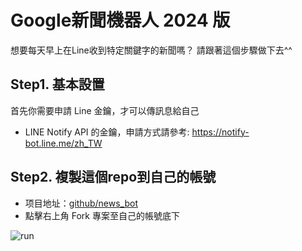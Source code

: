 # Google新聞機器人 2024 版

想要每天早上在Line收到特定關鍵字的新聞嗎？
請跟著這個步驟做下去^^

## Step1. 基本設置
首先你需要申請 Line 金鑰，才可以傳訊息給自己
  - LINE Notify API 的金鑰，申請方式請參考: https://notify-bot.line.me/zh_TW

## Step2. 複製這個repo到自己的帳號
- 项目地址：[github/news_bot](https://github.com/ryk001/news_bot.git)
- 點擊右上角 Fork 專案至自己的帳號底下

![run](https://s2.loli.net/2024/06/29/Zacqzg1kQ5wxKfu.png)
